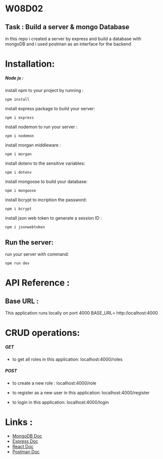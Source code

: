 # W08D02

## Task : Build a server & mongo Database 
in this repo i created a server by express and build a database with mongoDB 
and i used postman as an interface for the backend 



# Installation: 
##### Node js : 
install npm to your project by running : 
```
npm install 
```

install express package to build your server: 

```
npm i express 
```
install nodemon to run your server :
```
npm i nodemon
```

install morgan middleware :
```
npm i morgan 
```

install dotenv to the sensitive variables: 
```
npm i dotenv
```

install mongoose to build your database: 
```
npm i mongoose
```

install bcrypt to incription the password: 
```
npm i bcrypt
```

install json web token to generate a session ID :
```
npm i jsonwebtoken
```


## Run the server:
run your server with command: 
```
npm run dev 
```

# API Reference :
## Base URL :
This application runs locally on port 4000 
BASE_URL= http:/localhost:4000

# CRUD operations: 

##### GET

* to get all roles in this application: 
localhost:4000/roles 

##### POST 

* to create a new role : 
localhost:4000/role 


* to register as a new user in this application: 
localhost:4000/register

* to login in this application: 
localhost:4000/login

# Links : 

* [MongoDB Doc](https://docs.mongodb.com/manual/installation/)
* [Express Doc](https://expressjs.com/en/starter/installing.html)
* [React Doc](https://reactjs.org)
* [Postman Doc](https://www.postman.com/downloads/)




